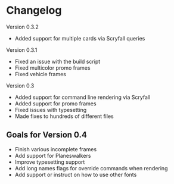 # Changelog
Version 0.3.2

* Added support for multiple cards via Scryfall queries

Version 0.3.1

* Fixed an issue with the build script
* Fixed multicolor promo frames
* Fixed vehicle frames

Version 0.3

* Added support for command line rendering via Scryfall
* Added support for promo frames
* Fixed issues with typesetting
* Made fixes to hundreds of different files

## Goals for Version 0.4

* Finish various incomplete frames
* Add support for Planeswalkers
* Improve typesetting support
* Add long names flags for override commands when rendering
* Add support or instruct on how to use other fonts
